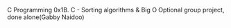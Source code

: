 C Programming
0x1B. C - Sorting algorithms & Big O
Optional group project, done alone(Gabby Naidoo)
